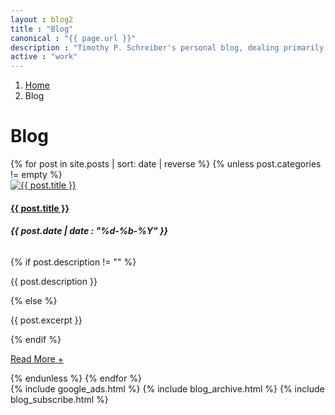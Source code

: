 ```yaml
---
layout : blog2
title : "Blog"
canonical : "{{ page.url }}"
description : "Timothy P. Schreiber's personal blog, dealing primarily with software development, but also dabbling in songwriting, food, and gardening from time to time."
active : "work"
---
```

<ol class="breadcrumb">
	<li><a href="/"><span class="fa fa-home"></span><span class="sr-only">Home</span></a></li>
	<li class="active">Blog</li>
</ol>

<div class="row">
	<div class="col-xs-12">
		<div class="page-header">
			<h1>Blog</h1>
		</div>
	</div>
	<div class="col-xs-12 col-md-8">
		<div id="posts-tag-heading" style="display:none;">
			<h3 class="pull-left">Tag: <span id="tag-name" style="font-weight:bold"></span></h3>
			<h3 class="pull-right"><small><a id="btn-show-all" href="#">Show All Posts</a></small></h3>
		</div>
		<div class="media-list">
			{% for post in site.posts | sort: date | reverse %}
				{% unless post.categories != empty %}
					<div class="media">
						<div class="media-left">
							<a href="{{ post.url }}"><img class="media-object post-thumbnail" src="/img/{{ post.thumbnail }}" alt="{{ post.title }}" /></a>
						</div>
						<div class="media-body">
							<h4 class="media-heading"><a href="{{ post.url }}">{{ post.title }}</a></h4>
							<h6><strong>{{ post.date | date : "%d-%b-%Y" }}</strong></h6>
							{% if post.description != "" %}
								<p>{{ post.description }}</p>
							{% else %}
								<p>{{ post.excerpt }}</p>
							{% endif %}
							<p><a href="{{ post.url }}" class="read-more-link">Read More +</a></p>
						</div>
					</div>
				{% endunless %}
			{% endfor %}
		</div>
	</div>
	<div class="col-xs-12 col-md-4">
		{% include google_ads.html %}
		{% include blog_archive.html %}
		{% include blog_subscribe.html %}
	</div>
</div>
